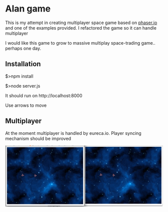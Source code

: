 # Alan game

This is my attempt in creating multiplayer space game based on [phaser.io](http://phaser.io/) and one of the examples provided. I refactored the game so it can handle multiplayer

I would like this game to grow to massive multiplay space-trading game.. perhaps one day.

## Installation 

$>npm install

$>node server.js

It should run on http://localhost:8000

Use arrows to move

## Multiplayer

At the moment multiplayer is handled by eureca.io. Player syncing mechanism should be improved

![screenshot](https://raw.githubusercontent.com/majest/alan-game/master/screenshot.png)
